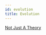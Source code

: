 ```yaml
---
id: evolution
title: Evolution
---
```

<link href="index.css" rel="stylesheet"></link>

[Not Just A Theory](http://www.notjustatheory.com/index.html)

